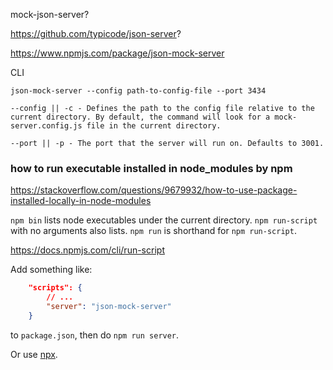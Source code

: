 
mock-json-server?

https://github.com/typicode/json-server?

https://www.npmjs.com/package/json-mock-server

CLI


    json-mock-server --config path-to-config-file --port 3434

    --config || -c - Defines the path to the config file relative to the current directory. By default, the command will look for a mock-server.config.js file in the current directory.

    --port || -p - The port that the server will run on. Defaults to 3001.

### how to run executable installed in node_modules by npm

https://stackoverflow.com/questions/9679932/how-to-use-package-installed-locally-in-node-modules

`npm bin` lists node executables under the current directory. `npm run-script` with no arguments also lists. `npm run` is shorthand for `npm run-script`.

https://docs.npmjs.com/cli/run-script

Add something like:

```json
    "scripts": {
        // ...
        "server": "json-mock-server"
    }
```

to `package.json`, then do `npm run server`.

Or use [npx](https://medium.com/@maybekatz/introducing-npx-an-npm-package-runner-55f7d4bd282b).

